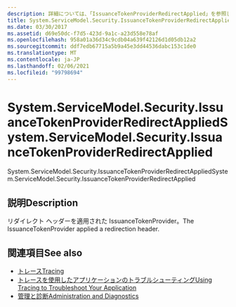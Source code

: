 ```yaml
---
description: 詳細については、「IssuanceTokenProviderRedirectApplied」を参照してください。
title: System.ServiceModel.Security.IssuanceTokenProviderRedirectApplied
ms.date: 03/30/2017
ms.assetid: d69e50dc-f7d5-423d-9a1c-a23d558e78af
ms.openlocfilehash: 958a01a36d34c9cdb04a639f42126d1d05db12a2
ms.sourcegitcommit: ddf7edb67715a5b9a45e3dd44536dabc153c1de0
ms.translationtype: MT
ms.contentlocale: ja-JP
ms.lasthandoff: 02/06/2021
ms.locfileid: "99798694"
---
```

# <a name="systemservicemodelsecurityissuancetokenproviderredirectapplied"></a><span data-ttu-id="e6f9d-103">System.ServiceModel.Security.IssuanceTokenProviderRedirectApplied</span><span class="sxs-lookup"><span data-stu-id="e6f9d-103">System.ServiceModel.Security.IssuanceTokenProviderRedirectApplied</span></span>

<span data-ttu-id="e6f9d-104">System.ServiceModel.Security.IssuanceTokenProviderRedirectApplied</span><span class="sxs-lookup"><span data-stu-id="e6f9d-104">System.ServiceModel.Security.IssuanceTokenProviderRedirectApplied</span></span>  
  
## <a name="description"></a><span data-ttu-id="e6f9d-105">説明</span><span class="sxs-lookup"><span data-stu-id="e6f9d-105">Description</span></span>  

 <span data-ttu-id="e6f9d-106">リダイレクト ヘッダーを適用された IssuanceTokenProvider。</span><span class="sxs-lookup"><span data-stu-id="e6f9d-106">The IssuanceTokenProvider applied a redirection header.</span></span>  
  
## <a name="see-also"></a><span data-ttu-id="e6f9d-107">関連項目</span><span class="sxs-lookup"><span data-stu-id="e6f9d-107">See also</span></span>

- [<span data-ttu-id="e6f9d-108">トレース</span><span class="sxs-lookup"><span data-stu-id="e6f9d-108">Tracing</span></span>](index.md)
- [<span data-ttu-id="e6f9d-109">トレースを使用したアプリケーションのトラブルシューティング</span><span class="sxs-lookup"><span data-stu-id="e6f9d-109">Using Tracing to Troubleshoot Your Application</span></span>](using-tracing-to-troubleshoot-your-application.md)
- [<span data-ttu-id="e6f9d-110">管理と診断</span><span class="sxs-lookup"><span data-stu-id="e6f9d-110">Administration and Diagnostics</span></span>](../index.md)
